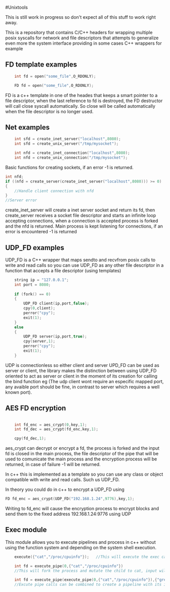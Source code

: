 #Unixtools

This is still work in progress so don't expect all of this stuff to work right away.

This is a repository that contains C/C++ headers for wrapping multiple posix syscalls for network and file descriptors that attempts to generalize even
more the system interface providing in some cases C++ wrappers for example


## FD template examples
``` c
    int fd = open("some_file",O_RDONLY);
```

``` c++
    FD fd = open("some_file",O_RDONLY);
```

FD is a c++ template in one of the heades that keeps a smart pointer to a file descriptor, when the last reference to fd is destroyed, the FD destructor will call close syscall automatically. So close will be called automatically when the file descriptor is no longer used.

## Net examples


``` c
    int sfd = create_inet_server("localhost",8080);
    int sfd = create_unix_server("/tmp/mysocket");

    int nfd = create_inet_connection("localhost",8080);
    int nfd = create_unix_connection("/tmp/mysocket");
```

Basic functions for creating sockets, if an error -1 is returned.

``` c
int nfd;
if ((nfd = create_server(create_inet_server("localhost",8080))) >= 0)
{
    //Handle client connection with nfd
}
//Server error
```

create_inet_server will create a inet server socket and return its fd, then create_server receives a socket file descriptor and starts an infinite loop accepting connections, when a connection is accepted process is forked and the nfd is returned. Main process is kept listening for connections, if an error is encountered -1 is returned

## UDP_FD examples

UDP_FD is a C++ wrapper that maps sendto and recvfrom posix calls to write and read calls so you can use UDP_FD as any other file descriptor in a function that accepts a file descriptor (using templates)

``` c++
    string ip = "127.0.0.1";
    int port = 8080;
    
    if (fork() == 0)
    {
        UDP_FD client(ip,port,false);
        cpy(0,client);
        perror("cpy");
        exit(1);
    }
    else
    {
        UDP_FD server(ip,port,true);
        cpy(server,1);
        perror("cpy");
        exit(1);
    }
```

UDP is connectionless so either client and server UPD_FD can be used as server or client, the library makes the distinction between using UDP_FD oriented to act as server or client in the moment of its creation for calling the bind function eg (The udp client wont require an especific mapped port, any avaible port should be fine, in contrast to server which requires a well known port).

## AES FD encryption

``` c
    
    int fd_enc = aes_crypt(0,key,1);
    int fd_dec = aes_crypt(fd_enc,key,1);

    cpy(fd_dec,1);
```

aes_crypt can decrypt or encrypt a fd, the process is forked and the input fd is closed in the main process, the file descriptor of the pipe that will be used to comunicate the main process and the encryption process will be returned, in case of failure -1 will be returned.

In c++ this is implemented as a template so you can use any class or object compatible with write and read calls. Such us UDP_FD.

In theory you could do in c++ to encrypt a UDP_FD using 

``` c++
FD fd_enc = aes_crypt(UDP_FD("192.168.1.24",9776),key,1);

```

Writing to fd_enc will cause the encryption process to encrypt blocks and send them to the fixed address 192.168.1.24:9776 using UDP


## Exec module

This module allows you to execute pipelines and process in c++ without using the function system and depending on the system shell execution.


``` c++
    execute({"cat","/proc/cpuinfo"});   //This will execute the exec call and mutate to the cat process

    int fd = execute_pipe(0,{"cat","/proc/cpuinfo"})    
    //This will fork the process and mutate the child to cat, input will be gathered from fd 0 and set the output to fd so the father process can read it.

    int fd = execute_pipe(execute_pipe(0,{"cat","/proc/cpuinfo"}),{"grep","MHz"});
    //Excute pipe calls can be combined to create a pipeline with its initial input to 0 and final output to fd
```


